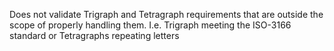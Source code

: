 Does not validate Trigraph and Tetragraph requirements that are outside the scope of properly handling them.
I.e. Trigraph meeting the ISO-3166 standard or Tetragraphs repeating letters